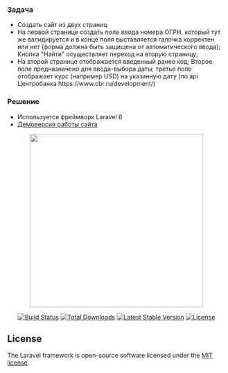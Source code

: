 <h3>Задача</h3>

<ul>
    <li>Создать сайт из двух страниц</li>
    <li>На первой странице создать поле ввода номера ОГРН, который тут же валидируется и в конце поля выставляется галочка корректен или нет (форма должна быть защищена от автоматического ввода); Кнопка "Найти" осуществляет переход на вторую страницу;</li>
    <li>На второй странице отображается введенный ранее код; Второе поле предназначено для ввода-выбора даты; третье поле отображает курс
(например USD) на указанную дату (по api Центробанка https://www.cbr.ru/development/)</li>
</ul>

<h3>Решение</h3>

<ul>
    <li>Используется фреймворк Laravel 6</li>
    <li><a target="_blank" href="http://p50477n7.beget.tech">Демоверсия работы сайта</a></li>
</ul>


<p align="center"><img src="https://res.cloudinary.com/dtfbvvkyp/image/upload/v1566331377/laravel-logolockup-cmyk-red.svg" width="400"></p>

<p align="center">
<a href="https://travis-ci.org/laravel/framework"><img src="https://travis-ci.org/laravel/framework.svg" alt="Build Status"></a>
<a href="https://packagist.org/packages/laravel/framework"><img src="https://poser.pugx.org/laravel/framework/d/total.svg" alt="Total Downloads"></a>
<a href="https://packagist.org/packages/laravel/framework"><img src="https://poser.pugx.org/laravel/framework/v/stable.svg" alt="Latest Stable Version"></a>
<a href="https://packagist.org/packages/laravel/framework"><img src="https://poser.pugx.org/laravel/framework/license.svg" alt="License"></a>
</p>


## License

The Laravel framework is open-source software licensed under the [MIT license](https://opensource.org/licenses/MIT).
